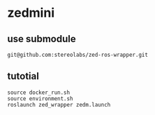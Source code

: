 # zedmini

## use submodule
```
git@github.com:stereolabs/zed-ros-wrapper.git

```
## tutotial
```
source docker_run.sh
source environment.sh
roslaunch zed_wrapper zedm.launch
```
